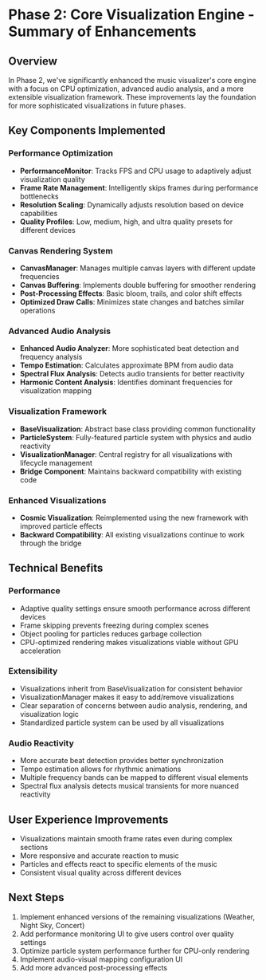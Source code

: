# Phase 2: Core Visualization Engine - Summary of Enhancements

## Overview
In Phase 2, we've significantly enhanced the music visualizer's core engine with a focus on CPU optimization, advanced audio analysis, and a more extensible visualization framework. These improvements lay the foundation for more sophisticated visualizations in future phases.

## Key Components Implemented

### Performance Optimization
- **PerformanceMonitor**: Tracks FPS and CPU usage to adaptively adjust visualization quality
- **Frame Rate Management**: Intelligently skips frames during performance bottlenecks
- **Resolution Scaling**: Dynamically adjusts resolution based on device capabilities
- **Quality Profiles**: Low, medium, high, and ultra quality presets for different devices

### Canvas Rendering System
- **CanvasManager**: Manages multiple canvas layers with different update frequencies
- **Canvas Buffering**: Implements double buffering for smoother rendering
- **Post-Processing Effects**: Basic bloom, trails, and color shift effects
- **Optimized Draw Calls**: Minimizes state changes and batches similar operations

### Advanced Audio Analysis
- **Enhanced Audio Analyzer**: More sophisticated beat detection and frequency analysis
- **Tempo Estimation**: Calculates approximate BPM from audio data
- **Spectral Flux Analysis**: Detects audio transients for better reactivity
- **Harmonic Content Analysis**: Identifies dominant frequencies for visualization mapping

### Visualization Framework
- **BaseVisualization**: Abstract base class providing common functionality
- **ParticleSystem**: Fully-featured particle system with physics and audio reactivity
- **VisualizationManager**: Central registry for all visualizations with lifecycle management
- **Bridge Component**: Maintains backward compatibility with existing code

### Enhanced Visualizations
- **Cosmic Visualization**: Reimplemented using the new framework with improved particle effects
- **Backward Compatibility**: All existing visualizations continue to work through the bridge

## Technical Benefits

### Performance
- Adaptive quality settings ensure smooth performance across different devices
- Frame skipping prevents freezing during complex scenes
- Object pooling for particles reduces garbage collection
- CPU-optimized rendering makes visualizations viable without GPU acceleration

### Extensibility
- Visualizations inherit from BaseVisualization for consistent behavior
- VisualizationManager makes it easy to add/remove visualizations
- Clear separation of concerns between audio analysis, rendering, and visualization logic
- Standardized particle system can be used by all visualizations

### Audio Reactivity
- More accurate beat detection provides better synchronization
- Tempo estimation allows for rhythmic animations
- Multiple frequency bands can be mapped to different visual elements
- Spectral flux analysis detects musical transients for more nuanced reactivity

## User Experience Improvements
- Visualizations maintain smooth frame rates even during complex sections
- More responsive and accurate reaction to music
- Particles and effects react to specific elements of the music
- Consistent visual quality across different devices

## Next Steps
1. Implement enhanced versions of the remaining visualizations (Weather, Night Sky, Concert)
2. Add performance monitoring UI to give users control over quality settings
3. Optimize particle system performance further for CPU-only rendering
4. Implement audio-visual mapping configuration UI
5. Add more advanced post-processing effects
